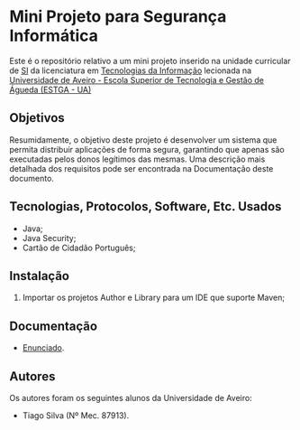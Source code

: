 # Mini Projeto para Segurança Informática

Este é o repositório relativo a um mini projeto inserido na unidade curricular de [SI](https://www.ua.pt/estga/uc/3852) da licenciatura em [Tecnologias da Informação](https://www.ua.pt/estga/course/63/?p=2) lecionada na [Universidade de Aveiro - Escola Superior de Tecnologia e Gestão de Águeda (ESTGA - UA)](https://www.ua.pt/estga/Default.aspx)

## Objetivos

Resumidamente, o objetivo deste projeto é desenvolver um sistema que permita distribuir aplicações de forma segura, garantindo
que apenas são executadas pelos donos legítimos das mesmas. Uma descrição mais detalhada dos requisitos pode ser encontrada na Documentação deste documento.

## Tecnologias, Protocolos, Software, Etc. Usados

- Java;
- Java Security;
- Cartão de Cidadão Português;

## Instalação

1. Importar os projetos Author e Library para um IDE que suporte Maven;

## Documentação

- [Enunciado](Enunciado.pdf).

## Autores

Os autores foram os seguintes alunos da Universidade de Aveiro:
- Tiago Silva (Nº Mec. 87913).     
